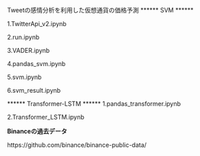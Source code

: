 Tweetの感情分析を利用した仮想通貨の価格予測
****** SVM ******

1.TwitterApi_v2.ipynb

2.run.ipynb

3.VADER.ipynb

4.pandas_svm.ipynb

5.svm.ipynb

6.svm_result.ipynb

****** Transformer-LSTM ******
1.pandas_transformer.ipynb

2.Transformer_LSTM.ipynb


******Binanceの過去データ******

<github>
https://github.com/binance/binance-public-data/